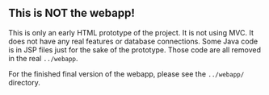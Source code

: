 This is NOT the webapp!
-----------------------

This is only an early HTML prototype of the project. It is not using MVC.
It does not have any real features or database connections.
Some Java code is in JSP files just for the sake of the prototype.
Those code are all removed in the real `../webapp`.

For the finished final version of the webapp, please see the `../webapp/`
directory.
